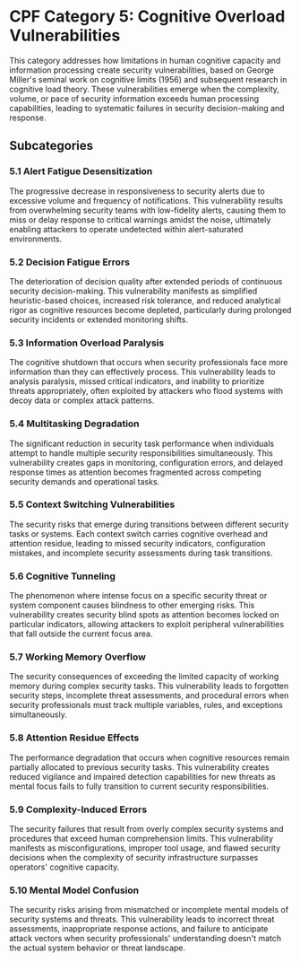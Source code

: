 # CPF Category 5: Cognitive Overload Vulnerabilities

This category addresses how limitations in human cognitive capacity and information processing create security vulnerabilities, based on George Miller's seminal work on cognitive limits (1956) and subsequent research in cognitive load theory. These vulnerabilities emerge when the complexity, volume, or pace of security information exceeds human processing capabilities, leading to systematic failures in security decision-making and response.

## Subcategories

### 5.1 Alert Fatigue Desensitization
The progressive decrease in responsiveness to security alerts due to excessive volume and frequency of notifications. This vulnerability results from overwhelming security teams with low-fidelity alerts, causing them to miss or delay response to critical warnings amidst the noise, ultimately enabling attackers to operate undetected within alert-saturated environments.

### 5.2 Decision Fatigue Errors
The deterioration of decision quality after extended periods of continuous security decision-making. This vulnerability manifests as simplified heuristic-based choices, increased risk tolerance, and reduced analytical rigor as cognitive resources become depleted, particularly during prolonged security incidents or extended monitoring shifts.

### 5.3 Information Overload Paralysis
The cognitive shutdown that occurs when security professionals face more information than they can effectively process. This vulnerability leads to analysis paralysis, missed critical indicators, and inability to prioritize threats appropriately, often exploited by attackers who flood systems with decoy data or complex attack patterns.

### 5.4 Multitasking Degradation
The significant reduction in security task performance when individuals attempt to handle multiple security responsibilities simultaneously. This vulnerability creates gaps in monitoring, configuration errors, and delayed response times as attention becomes fragmented across competing security demands and operational tasks.

### 5.5 Context Switching Vulnerabilities
The security risks that emerge during transitions between different security tasks or systems. Each context switch carries cognitive overhead and attention residue, leading to missed security indicators, configuration mistakes, and incomplete security assessments during task transitions.

### 5.6 Cognitive Tunneling
The phenomenon where intense focus on a specific security threat or system component causes blindness to other emerging risks. This vulnerability creates security blind spots as attention becomes locked on particular indicators, allowing attackers to exploit peripheral vulnerabilities that fall outside the current focus area.

### 5.7 Working Memory Overflow
The security consequences of exceeding the limited capacity of working memory during complex security tasks. This vulnerability leads to forgotten security steps, incomplete threat assessments, and procedural errors when security professionals must track multiple variables, rules, and exceptions simultaneously.

### 5.8 Attention Residue Effects
The performance degradation that occurs when cognitive resources remain partially allocated to previous security tasks. This vulnerability creates reduced vigilance and impaired detection capabilities for new threats as mental focus fails to fully transition to current security responsibilities.

### 5.9 Complexity-Induced Errors
The security failures that result from overly complex security systems and procedures that exceed human comprehension limits. This vulnerability manifests as misconfigurations, improper tool usage, and flawed security decisions when the complexity of security infrastructure surpasses operators' cognitive capacity.

### 5.10 Mental Model Confusion
The security risks arising from mismatched or incomplete mental models of security systems and threats. This vulnerability leads to incorrect threat assessments, inappropriate response actions, and failure to anticipate attack vectors when security professionals' understanding doesn't match the actual system behavior or threat landscape.
